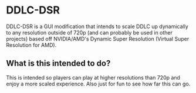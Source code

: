 # DDLC-DSR
DDLC-DSR is a GUI modification that intends to scale DDLC up dynamically to any resolution outside of 720p (and can probably be used in other projects) based off NVIDIA/AMD's Dynamic Super Resolution (Virtual Super Resolution for AMD).

## What is this intended to do?
This is intended so players can play at higher resolutions than 720p and enjoy a more scaled experience. 
Also just for fun to see how far this can go.